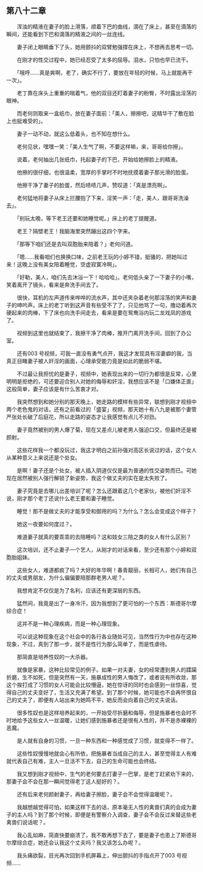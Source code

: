 ## 第八十二章

　　浑浊的精液在妻子的脸上滑落，顺着下巴的曲线，滴在了床上，甚至在滴落的瞬间，还能看到下巴和滴落的精液之间的一丝连线。

　　妻子闭上眼睛垂下了头，她用颤抖的双臂勉强撑在床上，不想再去思考一切。

　　在刚才的性交过程中，她已经忍受了太多的屈辱。泪水，只怕也早已流干。

　　「哦呼……真是爽啊，老了，确实不行了，要放在年轻的时候，马上就能再干一次」。

　　老丁靠在床头上重重的喘着气，他的双目还盯着妻子的粉臀，不时露出淫荡的眼神。

　　而老何则取来一盒纸巾，放在妻子面前：「美人，擦擦吧，这精华干了敷在脸上也挺难受的」。

　　妻子一动不动，就这么低着头，也不知在想什么。

　　老何见状，嘿嘿一笑：「美人生气了啊，不要这样嘛，来，哥哥给你擦」。

　　说着，老何抽出几张纸巾，托起妻子的下巴，开始给她擦脸上的精液。

　　他擦的很仔细，也很温柔，宽厚的手掌时不时地抚摸着妻子那光滑的脸蛋。

　　他擦干净了妻子的脸蛋，然后啧啧几声，赞叹道：「真是漂亮啊」。

　　老何猛地将妻子从床上拦腰抱了下来，淫笑一声：「走，美人，跟哥哥洗澡去」。

　　「别玩太晚，等下老王还要和她睡觉呢。」床上的老丁提醒道。

　　老王？隔壁老王！我脑海里突然蹦出这四个字来。

　　「那等下咱们还是去叫双胞胎来陪着？」老何问道。

　　「嗯……我看咱们也换换口味，之前老王玩的小婷不错，挺骚的，把她叫过来！这晚上没有美女陪着睡觉，空虚寂寞冷啊」。

　　「好勒，美人，咱们先去沐浴一下！哈哈哈」。老何低头亲了一下妻子的小嘴，笑着离开了镜头，看来是奔洗手间去了。

　　很快，耳机的左声道传来哗哗的流水声，其中还夹杂着老何那淫荡的笑声和妻子的呻吟声。床上的老丁听到这声音有些受不了了，只见他骂了一句，撸动着再次硬起来的肉棒，下了床也向洗手间走去，看来是要在鸳鸯浴内玩二龙戏凤的游戏了。

　　视频到这里也就结束了，我擦干净了肉棒，推开门离开洗手间，回到了办公室。

　　还有003 号视频，可我一直没有勇气点开，我这才发现具有淫妻癖的我，当真正目睹妻子被人奸淫的画面，心理承受能力竟是如此的脆弱不堪。

　　不过最让我担忧的是妻子，视频中，她表现出来的一切行为都很是反常，心里明明是拒绝的，可还要迎合别人对她的侮辱和奸淫，我想应该不是「口嫌体正直」这般简单，妻子应该是有什么苦衷才对。

　　我突然想到和她分别的那天晚上，她走路的模样有些异常，联想到刚才视频中两个老色鬼的对话，还有之前看过的「盛宴」视频，那天她十有八九是被那个妻管严张处长破了后庭花，所以走路的姿态才让我感觉有点儿不对劲。

　　妻子竟然被别的男人爆了菊，现在又差点儿被老男人强迫口交，但最终还是被颜射。

　　这些花样我一个都没玩过，我这才明白之前孙强对高区长说过的话，这个女人从某种意义上来说还是个处女。

　　是啊！妻子还是个处女，被人插入阴道仅仅是最为普通的性交姿势而已。可她现在居然被别人强行解锁了新姿势，我这个做丈夫的实在是太失败了。

　　妻子究竟是去哪儿出差培训了呢？怎么还跟着这几个老家伙，被他们奸淫不说，刚才那个老丁还说什么老王要和妻子睡觉。

　　睡觉！那不是做丈夫的才能享受和御用的吗？为什么？怎么会变成这个样子？

　　她这一夜要如何度过？。

　　难道妻子就真的要乖乖的去陪睡吗？这和妓女三陪之类的女人有什么区别？

　　这次培训，还不止妻子一个艺人，从刚才的对话来看，至少还有那个小婷和双胞胎姐妹。

　　这些女人，难道都疯了吗？大好的年华啊！春青靓丽，长相可人，她们有自己的丈夫或男朋友，为什么偏偏要陪那群老男人呢？。

　　我想肯定不仅仅是为了名利，应该还有更深层的东西。

　　猛然间，我竟是出了一身冷汗，因为我想到了更可怕的一个东西：斯德哥尔摩综合症！

　　这并不是一种心理疾病，而是一种心理现象。

　　可以说这种现象在这个社会中的各行各业随处可见，当然性行为中也存在这种现象，不过，真到了那一步，就不是性行为那么简单了，而是性虐待。

　　那简直是培养性奴的一大杀器。

　　就像是家暴，这种比较常见的例子。如果一对夫妻，女的经常遭到男人的蹂躏折磨，生不如死，但是突然有一天，施暴成性的男人悔改了，或者说有所收敛，那这个挨打成了习惯的女人可能会比较懵逼，她在惊讶的同时也会感到一丝惊喜，觉得自己的丈夫变好了，生活又充满了希望。到了那个时候，她可能也不会再怀恨自己的丈夫了，即便有人站出来为她鸣不平，她反而会向着自己的丈夫说话。

　　很多性奴也是这样培养起来的，一开始受尽折磨和侮辱，但是施暴者也会时不时地给予这些女人一丝温暖，让她们感到施暴者还是很有人性的，并不是赤裸裸的恶魔。

　　是人就有自身的习惯，一旦一种东西和一种感觉成了习惯，就变得不一样了。

　　这些性奴慢慢地就会心有所依，把施暴者当成自己的主人，甚至觉得主人有难就代表自己有难，主人一旦活不下去，自己的生命可能也会终结。

　　我又想到刚才视频中，生气的老何要去打妻子一巴掌，是老丁赶紧劝下来的，那妻子会不会在那一瞬间觉得老丁这人挺好的？。

　　还有后来老何颜射妻子，再给妻子擦脸，妻子会不会觉得温暖呢？。

　　我越想越觉得可怕，如果这样下去的话，原本毫无人性的禽兽们真的会成为妻子的主人吗？到了那个时候，即便是有警察介入调查，妻子会不会反过来替这些老禽兽们说话呢？。

　　我心乱如麻，简直快要崩溃了，我不敢再想下去了，要是妻子也患上了斯德哥尔摩综合症，她还会认我这个丈夫吗？我又该怎么办呢？。

　　我头痛欲裂，目光再次回到手机屏幕上，伸出颤抖的手指点开了003 号视频……

